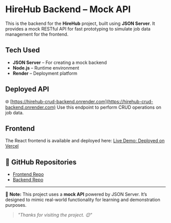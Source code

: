 # HireHub Backend – Mock API

This is the backend for the **HireHub** project, built using **JSON Server**. It provides a mock RESTful API for fast prototyping to simulate job data management for the frontend.

## Tech Used

- **JSON Server** – For creating a mock backend
- **Node.js** – Runtime environment
- **Render** – Deployment platform

## Deployed API

🌐 [https://hirehub-crud-backend.onrender.com](https://hirehub-crud-backend.onrender.com)
Use this endpoint to perform CRUD operations on job data.

## Frontend 

The React frontend is available and deployed here:
[Live Demo: Deployed on Vercel](https://hirehub-crud-frontend.vercel.app/)

## 📁 GitHub Repositories

- [Frontend Repo](https://github.com/FarsanaPH/HireHub-CRUD-frontend)
- [Backend Repo](https://github.com/FarsanaPH/HireHub-CRUD-backend)


---
 📌 **Note:** This project uses a **mock API** powered by JSON Server. It’s designed to mimic real-world functionality for learning and demonstration purposes.

 >*"Thanks for visiting the project. 😊"*
